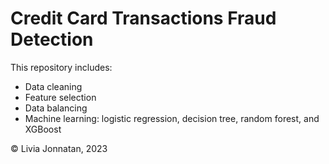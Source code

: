 # Credit Card Transactions Fraud Detection

This repository includes:
- Data cleaning
- Feature selection
- Data balancing
- Machine learning: logistic regression, decision tree, random forest, and XGBoost

© Livia Jonnatan, 2023
